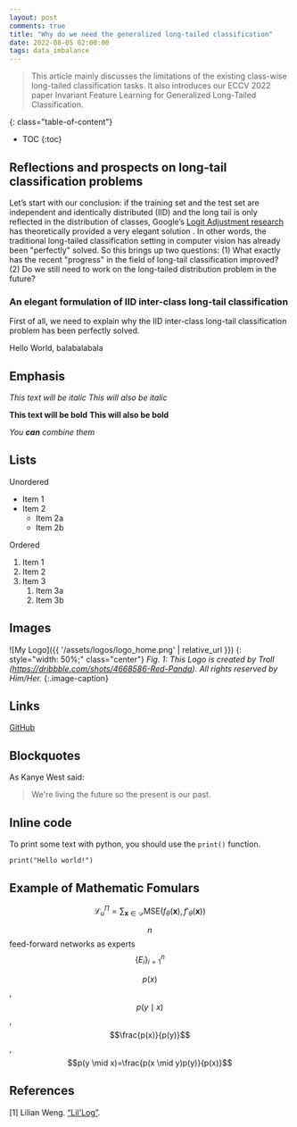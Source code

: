 ```yaml
---
layout: post
comments: true
title: "Why do we need the generalized long-tailed classification"
date: 2022-08-05 02:00:00
tags: data_imbalance
---
```



> This article mainly discusses the limitations of the existing class-wise long-tailed classification tasks. It also introduces our ECCV 2022 paper Invariant Feature Learning for Generalized Long-Tailed Classification. 

<!--more-->

{: class="table-of-content"}
* TOC
{:toc}

## Reflections and prospects on long-tail classification problems

Let’s start with our conclusion: if the training set and the test set are independent and identically distributed (IID) and the long tail is only reflected in the distribution of classes, Google’s [Logit Adjustment research](https://arxiv.org/abs/2007.07314) has theoretically provided a very elegant solution . In other words, the traditional long-tailed classification setting in computer vision has already been "perfectly" solved. So this brings up two questions: (1) What exactly has the recent "progress" in the field of long-tail classification improved? (2) Do we still need to work on the long-tailed distribution problem in the future? 

### An elegant formulation of IID inter-class long-tail classification

First of all, we need to explain why the IID inter-class long-tail classification problem has been perfectly solved.



Hello World, balabalabala

## Emphasis

*This text will be italic*
_This will also be italic_

**This text will be bold**
__This will also be bold__

_You **can** combine them_



## Lists

Unordered
- Item 1
- Item 2
  - Item 2a
  - Item 2b


Ordered
1. Item 1
2. Item 2
3. Item 3
   1. Item 3a
   2. Item 3b


## Images


![My Logo]({{ '/assets/logos/logo_home.png' | relative_url }})
{: style="width: 50%;" class="center"}
*Fig. 1: This Logo is created by Troll (https://dribbble.com/shots/4668586-Red-Panda). All rights reserved by Him/Her.*
{:.image-caption}


## Links
[GitHub](http://github.com)


## Blockquotes
As Kanye West said:

> We're living the future so
> the present is our past.


## Inline code
To print some text with python, you should use the `print()` function.
```
print("Hello world!")
```


## Example of Mathematic Fomulars

$$
\mathcal{L}_u^\Pi = \sum_{\mathbf{x} \in \mathcal{D}} \text{MSE}(f_\theta(\mathbf{x}), f'_\theta(\mathbf{x}))
$$

$$n$$ feed-forward networks as experts $$\{E_i\}^n_{i=1}$$

$$p(x)$$, $$p(y \mid x)$$, $$\frac{p(x)}{p(y)}$$, $$p(y \mid x)=\frac{p(x \mid y)p(y)}{p(x)}$$

## References

[1] Lilian Weng. [“Lil'Log”](https://lilianweng.github.io/lil-log/).
